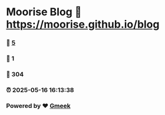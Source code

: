# Moorise Blog :link: https://moorise.github.io/blog 
### :page_facing_up: [5](https://moorise.github.io/blog/tag.html) 
### :speech_balloon: 1 
### :hibiscus: 304 
### :alarm_clock: 2025-05-16 16:13:38 
### Powered by :heart: [Gmeek](https://github.com/Meekdai/Gmeek)

